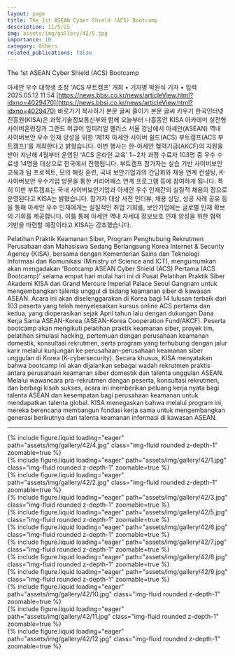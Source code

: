 ```yaml
---
layout: page
title: The 1st ASEAN Cyber Shield (ACS) Bootcamp
description: 11/5/25
img: assets/img/gallery/42/5.jpg
importance: 10
category: Others
related_publications: false
---
```

<p class="distill-post-title">The 1st ASEAN Cyber Shield (ACS) Bootcamp</p>

아세안 우수 대학생 초청 ‘ACS 부트캠프’ 개최 • 기자명 박원식 기자 • 입력 2025.05.12 11:54 [https://news.bbsi.co.kr/news/articleView.html?idxno=4029470](https://news.bbsi.co.kr/news/articleView.html?idxno=4029470) 바로가기 복사하기 본문 글씨 줄이기 본문 글씨 키우기 한국인터넷진흥원(KISA)은 과학기술정보통신부와 함께 오늘부터 나흘동안 KISA 아카데미 실전형 사이버훈련장과 그랜드 머큐어 임피리얼 팰리스 서울 강남에서 아세안(ASEAN) 역내 사이버보안 우수 인재 양성을 위한 ‘제1차 아세안 사이버 쉴드(ACS) 부트캠프(ACS 부트캠프)’를 개최한다고 밝혔습니다. 이번 행사는 한-아세안 협력기금(AKCF)의 지원을 받아 지난해 4월부터 운영된 ‘ACS 온라인 교육’ 1∼2차 과정 수료자 103명 중 우수 수료생 14명을 대상으로 한국에서 진행됩니다. 부트캠프 참가자는 실습 기반 사이버보안 교육과 팀 프로젝트, 모의 해킹 훈련, 국내 보안기업과의 간담회와 채용 연계 컨설팅, K-사이버보안 우수기업 방문을 통한 커리어패스 연계 프로그램 등에 참여하게 됩니다. 특히 이번 부트캠프는 국내 사이버보안기업과 아세안 우수 인재간의 실질적 채용의 장으로 운영된다고 KISA는 밝혔습니다. 참가자 대상 사전 인터뷰, 채용 상담, 성공 사례 공유 등을 통해 아세안 우수 인재에게는 실질적인 취업 기회를, 보안기업에는 글로벌 인재 확보의 기회를 제공합니다. 이를 통해 아세안 역내 차세대 정보보호 인재 양성을 위한 협력 기반을 마련할 예정이라고 KISA는 강조했습니다. 

Pelatihan Praktik Keamanan Siber, Program Penghubung Rekrutmen Perusahaan dan Mahasiswa Sedang Berlangsung Korea Internet & Security Agency (KISA), bersama dengan Kementerian Sains dan Teknologi Informasi dan Komunikasi (Ministry of Science and ICT), mengumumkan akan mengadakan 'Bootcamp ASEAN Cyber Shield (ACS) Pertama (ACS Bootcamp)' selama empat hari mulai hari ini di Pusat Pelatihan Praktik Siber Akademi KISA dan Grand Mercure Imperial Palace Seoul Gangnam untuk mengembangkan talenta unggul di bidang keamanan siber di kawasan ASEAN. Acara ini akan diselenggarakan di Korea bagi 14 lulusan terbaik dari 103 peserta yang telah menyelesaikan kursus online ACS pertama dan kedua, yang dioperasikan sejak April tahun lalu dengan dukungan Dana Kerja Sama ASEAN-Korea (ASEAN-Korea Cooperation Fund/AKCF). Peserta bootcamp akan mengikuti pelatihan praktik keamanan siber, proyek tim, pelatihan simulasi hacking, pertemuan dengan perusahaan keamanan domestik, konsultasi rekrutmen, serta program yang terhubung dengan jalur karir melalui kunjungan ke perusahaan-perusahaan keamanan siber unggulan di Korea (K-cybersecurity). Secara khusus, KISA menyatakan bahwa bootcamp ini akan dijalankan sebagai wadah rekrutmen praktis antara perusahaan keamanan siber domestik dan talenta unggulan ASEAN. Melalui wawancara pra-rekrutmen dengan peserta, konsultasi rekrutmen, dan berbagi kisah sukses, acara ini memberikan peluang kerja nyata bagi talenta ASEAN dan kesempatan bagi perusahaan keamanan untuk mendapatkan talenta global. KISA menegaskan bahwa melalui program ini, mereka berencana membangun fondasi kerja sama untuk mengembangkan generasi berikutnya dari talenta keamanan informasi di kawasan ASEAN.

---

<div class="row mt-3">
    <div class="col-sm mt-3 mt-md-0">
        {% include figure.liquid loading="eager" path="assets/img/gallery/42/4.jpg" class="img-fluid rounded z-depth-1" zoomable=true %}
    </div>
    <div class="col-sm mt-3 mt-md-0">
        {% include figure.liquid loading="eager" path="assets/img/gallery/42/1.jpg" class="img-fluid rounded z-depth-1" zoomable=true %}
    </div>
    <div class="col-sm mt-3 mt-md-0">
        {% include figure.liquid loading="eager" path="assets/img/gallery/42/2.jpg" class="img-fluid rounded z-depth-1" zoomable=true %}
    </div>
</div>
<div class="row mt-3">
    <div class="col-sm mt-3 mt-md-0">
        {% include figure.liquid loading="eager" path="assets/img/gallery/42/3.jpg" class="img-fluid rounded z-depth-1" zoomable=true %}
    </div>
    <div class="col-sm mt-3 mt-md-0">
        {% include figure.liquid loading="eager" path="assets/img/gallery/42/5.jpg" class="img-fluid rounded z-depth-1" zoomable=true %}
    </div>
    <div class="col-sm mt-3 mt-md-0">
        {% include figure.liquid loading="eager" path="assets/img/gallery/42/6.jpg" class="img-fluid rounded z-depth-1" zoomable=true %}
    </div>
</div>
<div class="row mt-3">
    <div class="col-sm mt-3 mt-md-0">
        {% include figure.liquid loading="eager" path="assets/img/gallery/42/7.jpg" class="img-fluid rounded z-depth-1" zoomable=true %}
    </div>
    <div class="col-sm mt-3 mt-md-0">
        {% include figure.liquid loading="eager" path="assets/img/gallery/42/8.jpg" class="img-fluid rounded z-depth-1" zoomable=true %}
    </div>
    <div class="col-sm mt-3 mt-md-0">
        {% include figure.liquid loading="eager" path="assets/img/gallery/42/9.jpg" class="img-fluid rounded z-depth-1" zoomable=true %}
    </div>
</div>
<div class="row mt-3">
    <div class="col-sm mt-3 mt-md-0">
        {% include figure.liquid loading="eager" path="assets/img/gallery/42/10.jpg" class="img-fluid rounded z-depth-1" zoomable=true %}
    </div>
    <div class="col-sm mt-3 mt-md-0">
        {% include figure.liquid loading="eager" path="assets/img/gallery/42/11.jpg" class="img-fluid rounded z-depth-1" zoomable=true %}
    </div>
    <div class="col-sm mt-3 mt-md-0">
        {% include figure.liquid loading="eager" path="assets/img/gallery/42/12.jpg" class="img-fluid rounded z-depth-1" zoomable=true %}
    </div>
</div>